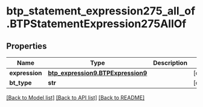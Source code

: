 # btp_statement_expression275_all_of.BTPStatementExpression275AllOf

## Properties
Name | Type | Description | Notes
------------ | ------------- | ------------- | -------------
**expression** | [**btp_expression9.BTPExpression9**](BTPExpression9.md) |  | [optional] 
**bt_type** | **str** |  | [optional] 

[[Back to Model list]](../README.md#documentation-for-models) [[Back to API list]](../README.md#documentation-for-api-endpoints) [[Back to README]](../README.md)



